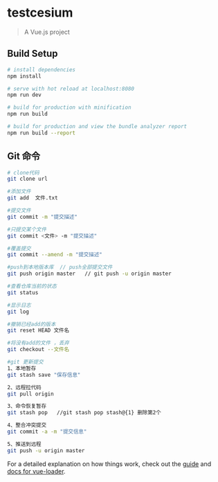 # testcesium

> A Vue.js project

## Build Setup

``` bash
# install dependencies
npm install

# serve with hot reload at localhost:8080
npm run dev

# build for production with minification
npm run build

# build for production and view the bundle analyzer report
npm run build --report
```


## Git 命令
``` bash
# clone代码
git clone url

#添加文件
git add  文件.txt

#提交文件
git commit -m "提交描述"

#只提交某个文件
git commit <文件> -m "提交描述"

#覆盖提交
git commit --amend -m "提交描述"

#push到本地版本库  // push全部提交文件
git push origin master   // git push -u origin master  

#查看仓库当前的状态
git status 

#显示日志
git log

#撤销已经add的版本
git reset HEAD 文件名

#将没有add的文件 ，丢弃
git checkout --文件名

#git 更新提交
1、本地暂存
git stash save "保存信息" 

2、远程拉代码
git pull origin

3、命令恢复暂存
git stash pop   //git stash pop stash@{1} 删除第2个

4、整合冲突提交
git commit -a -m "提交信息"

5、推送到远程
git push -u origin master

```
For a detailed explanation on how things work, check out the [guide](http://vuejs-templates.github.io/webpack/) and [docs for vue-loader](http://vuejs.github.io/vue-loader).
